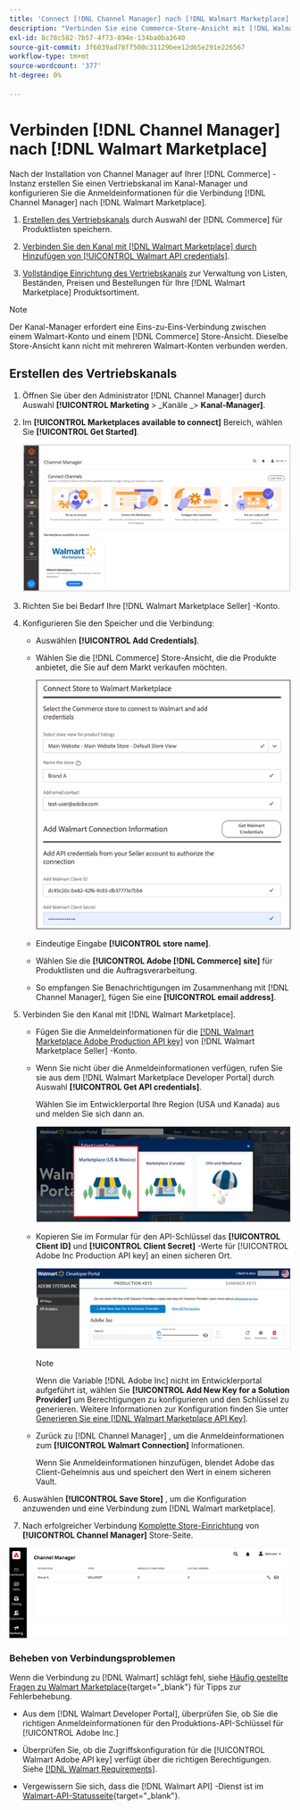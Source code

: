 ```yaml
---
title: 'Connect [!DNL Channel Manager] nach [!DNL Walmart Marketplace]'
description: "Verbinden Sie eine Commerce-Store-Ansicht mit [!DNL Walmart Marketplace] zur Erstellung des Vertriebskanals zur Verwaltung von Commerce-Produktlisten, -Beständen, -Preisen und -Bestellungen für Walmart Marketplace-Verkäufe."
exl-id: 8c78c582-7b57-4f73-894e-134ba0ba3640
source-git-commit: 3f6039ad78ff500c31129bee12d65e291e226567
workflow-type: tm+mt
source-wordcount: '377'
ht-degree: 0%

---
```


# Verbinden [!DNL Channel Manager] nach [!DNL Walmart Marketplace]

Nach der Installation von Channel Manager auf Ihrer [!DNL Commerce] -Instanz erstellen Sie einen Vertriebskanal im Kanal-Manager und konfigurieren Sie die Anmeldeinformationen für die Verbindung [!DNL Channel Manager] nach [!DNL Walmart Marketplace].

1. [Erstellen des Vertriebskanals](#create-the-sales-channel) durch Auswahl der [!DNL Commerce] für Produktlisten speichern.

1. [Verbinden Sie den Kanal mit [!DNL Walmart Marketplace] durch Hinzufügen von [!UICONTROL Walmart API credentials]](#connect-the-channel-to-walmart-marketplace).

1. [Vollständige Einrichtung des Vertriebskanals](#complete-sales-channel-store-setup) zur Verwaltung von Listen, Beständen, Preisen und Bestellungen für Ihre [!DNL Walmart Marketplace] Produktsortiment.

>[!NOTE]
>
>Der Kanal-Manager erfordert eine Eins-zu-Eins-Verbindung zwischen einem Walmart-Konto und einem [!DNL Commerce] Store-Ansicht. Dieselbe Store-Ansicht kann nicht mit mehreren Walmart-Konten verbunden werden.

## Erstellen des Vertriebskanals

1. Öffnen Sie über den Administrator [!DNL Channel Manager] durch Auswahl **[!UICONTROL Marketing** > _Kanäle _> **Kanal-Manager]**.

1. Im **[!UICONTROL Marketplaces available to connect]** Bereich, wählen Sie **[!UICONTROL Get Started]**.

   ![Neu verbinden [!DNL Walmart] speichern in [!DNL Channel Manager]](assets/channel-manager-home.png)

1. Richten Sie bei Bedarf Ihre [!DNL Walmart Marketplace Seller] -Konto.

1. Konfigurieren Sie den Speicher und die Verbindung:

   - Auswählen **[!UICONTROL Add Credentials]**.

   - Wählen Sie die [!DNL Commerce] Store-Ansicht, die die Produkte anbietet, die Sie auf dem Markt verkaufen möchten.

      ![Verbindung konfigurieren zwischen [!DNL Commerce] und [!DNL Walmart Marketplace] von [!DNL Channel Manager]](assets/configure-commerce-to-marketplace-connection.png)

   - Eindeutige Eingabe **[!UICONTROL store name]**.

   - Wählen Sie die **[!UICONTROL Adobe [!DNL Commerce] site]** für Produktlisten und die Auftragsverarbeitung.

   - So empfangen Sie Benachrichtigungen im Zusammenhang mit [!DNL Channel Manager], fügen Sie eine **[!UICONTROL email address]**.

1. Verbinden Sie den Kanal mit [!DNL Walmart Marketplace].

   - Fügen Sie die Anmeldeinformationen für die [[!DNL Walmart Marketplace Adobe Production API key]](walmart-requirements.md#generate-a-walmart-marketplace-production-api-key) von [!DNL Walmart Marketplace Seller] -Konto.

   - Wenn Sie nicht über die Anmeldeinformationen verfügen, rufen Sie sie aus dem [!DNL Walmart Marketplace Developer Portal] durch Auswahl **[!UICONTROL Get API credentials]**.

      Wählen Sie im Entwicklerportal Ihre Region (USA und Kanada) aus und melden Sie sich dann an.

      ![[!DNL Walmart Marketplace] Kontoanmeldung](assets/walmart-marketplace-login-page.png)

   - Kopieren Sie im Formular für den API-Schlüssel das **[!UICONTROL Client ID]** und **[!UICONTROL Client Secret]** -Werte für [!UICONTROL Adobe Inc Production API key] an einen sicheren Ort.

      ![[!DNL Walmart Marketplace API key] Konfigurationsseite](assets/walmart-api-key-management-form.png)

      >[!NOTE]
      >
      >Wenn die Variable [!DNL Adobe Inc] nicht im Entwicklerportal aufgeführt ist, wählen Sie **[!UICONTROL Add New Key for a Solution Provider]** um Berechtigungen zu konfigurieren und den Schlüssel zu generieren. Weitere Informationen zur Konfiguration finden Sie unter [Generieren Sie eine [!DNL Walmart Marketplace API Key]](walmart-requirements.md#generate-a-walmart-marketplace-api-key).

   - Zurück zu [!DNL Channel Manager] , um die Anmeldeinformationen zum **[!UICONTROL Walmart Connection]** Informationen.

      Wenn Sie Anmeldeinformationen hinzufügen, blendet Adobe das Client-Geheimnis aus und speichert den Wert in einem sicheren Vault.

1. Auswählen **[!UICONTROL Save Store]** , um die Konfiguration anzuwenden und eine Verbindung zum [!DNL Walmart marketplace].

1. Nach erfolgreicher Verbindung [Komplette Store-Einrichtung](complete-sales-channel-store-setup.md) von **[!UICONTROL Channel Manager]** Store-Seite.

![Einrichten des ersten Stores](assets/channel-manager-setup-first-store.png)

### Beheben von Verbindungsproblemen

Wenn die Verbindung zu [!DNL Walmart] schlägt fehl, siehe [Häufig gestellte Fragen zu Walmart Marketplace](https://developer.walmart.com/faq/us/faq-auth/){target=&quot;_blank&quot;} für Tipps zur Fehlerbehebung.

- Aus dem [!DNL Walmart Developer Portal], überprüfen Sie, ob Sie die richtigen Anmeldeinformationen für den Produktions-API-Schlüssel für [!UICONTROL Adobe Inc.]

- Überprüfen Sie, ob die Zugriffskonfiguration für die [!UICONTROL Walmart Adobe API key] verfügt über die richtigen Berechtigungen. Siehe [[!DNL Walmart Requirements]](walmart-requirements.md##generate-a-walmart-marketplace-api-key).

- Vergewissern Sie sich, dass die [!DNL Walmart API] -Dienst ist im [Walmart-API-Statusseite](https://developer.walmart.com/us/whats-new/new-api-status-information-now-available/){target=&quot;_blank&quot;}.
